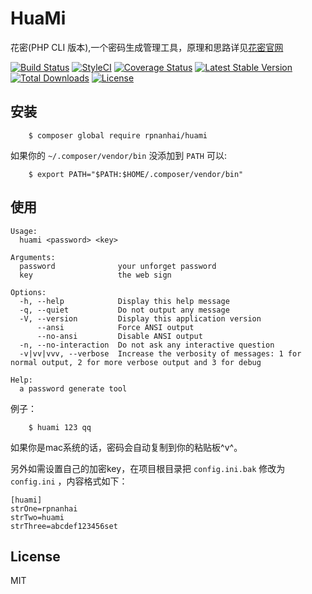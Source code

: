 HuaMi
=====

花密(PHP CLI 版本),一个密码生成管理工具，原理和思路详见<a href="https://flowerpassword.com/" target="_blank">花密官网</a>

[![Build Status](https://travis-ci.org/rpnanhai/huami.svg?branch=master)](https://travis-ci.org/rpnanhai/huami)
[![StyleCI](https://styleci.io/repos/76835858/shield?branch=master)](https://styleci.io/repos/76835858)
[![Coverage Status](https://coveralls.io/repos/github/rpnanhai/huami/badge.svg?branch=master)](https://coveralls.io/github/rpnanhai/huami?branch=master)
[![Latest Stable Version](https://poser.pugx.org/rpnanhai/huami/v/stable)](https://packagist.org/packages/rpnanhai/huami)
[![Total Downloads](https://poser.pugx.org/rpnanhai/huami/downloads)](https://packagist.org/packages/rpnanhai/huami)
[![License](https://poser.pugx.org/rpnanhai/huami/license)](https://packagist.org/packages/rpnanhai/huami)


## 安装

```shell
    $ composer global require rpnanhai/huami
```

如果你的 ``~/.composer/vendor/bin`` 没添加到 ``PATH`` 可以:

```shell
    $ export PATH="$PATH:$HOME/.composer/vendor/bin"
```

## 使用

```
Usage:
  huami <password> <key>

Arguments:
  password              your unforget password
  key                   the web sign

Options:
  -h, --help            Display this help message
  -q, --quiet           Do not output any message
  -V, --version         Display this application version
      --ansi            Force ANSI output
      --no-ansi         Disable ANSI output
  -n, --no-interaction  Do not ask any interactive question
  -v|vv|vvv, --verbose  Increase the verbosity of messages: 1 for normal output, 2 for more verbose output and 3 for debug

Help:
  a password generate tool
```

例子：

```shell
    $ huami 123 qq
```

如果你是mac系统的话，密码会自动复制到你的粘贴板^v^。

另外如需设置自己的加密key，在项目根目录把 ``config.ini.bak`` 修改为 ``config.ini`` ，内容格式如下：

```
[huami]
strOne=rpnanhai
strTwo=huami
strThree=abcdef123456set
```



## License

MIT






